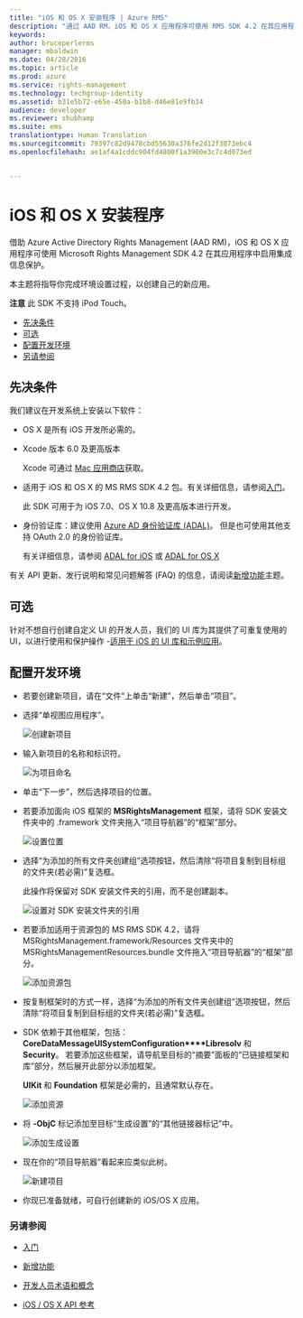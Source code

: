 ```yaml
---
title: "iOS 和 OS X 安装程序 | Azure RMS"
description: "通过 AAD RM，iOS 和 OS X 应用程序可使用 RMS SDK 4.2 在其应用程序中启用集成信息保护。"
keywords: 
author: bruceperlerms
manager: mbaldwin
ms.date: 04/28/2016
ms.topic: article
ms.prod: azure
ms.service: rights-management
ms.technology: techgroup-identity
ms.assetid: b31e5b72-e65e-450a-b1b8-d46e81e9fb34
audience: developer
ms.reviewer: shubhamp
ms.suite: ems
translationtype: Human Translation
ms.sourcegitcommit: 79397c82d9478cbd55630a376fe2d12f3873ebc4
ms.openlocfilehash: ae1af4a1cddc904fd4800f1a3900e3c7c4d073ed


---
```


# iOS 和 OS X 安装程序

借助 Azure Active Directory Rights Management (AAD RM)，iOS 和 OS X 应用程序可使用 Microsoft Rights Management SDK 4.2 在其应用程序中启用集成信息保护。

本主题将指导你完成环境设置过程，以创建自己的新应用。

**注意** 此 SDK 不支持 iPod Touch。


-   [先决条件](#prerequisites)
-   [可选](#optional)
-   [配置开发环境](#configuring-your-development-environment)
-   [另请参阅](#see-also)

## 先决条件

我们建议在开发系统上安装以下软件：

-   OS X 是所有 iOS 开发所必需的。
-   Xcode 版本 6.0 及更高版本

    Xcode 可通过 [Mac 应用商店](https://developer.apple.com/technologies/mac/)获取。

-   适用于 iOS 和 OS X 的 MS RMS SDK 4.2 包。有关详细信息，请参阅[入门](get-started.md)。

    此 SDK 可用于为 iOS 7.0、OS X 10.8 及更高版本进行开发。

-   身份验证库：建议使用 [Azure AD 身份验证库 (ADAL)](https://msdn.microsoft.com/library/jj573266.aspx)。 但是也可使用其他支持 OAuth 2.0 的身份验证库。

    有关详细信息，请参阅 [ADAL for iOS](https://github.com/MSOpenTech/azure-activedirectory-library-for-ios) 或 [ADAL for OS X](https://github.com/MSOpenTech/azure-activedirectory-library-for-ios/tree/OSXUniversal)

有关 API 更新、发行说明和常见问题解答 (FAQ) 的信息，请阅读[新增功能](release-notes.md)主题。

## 可选

针对不想自行创建自定义 UI 的开发人员，我们的 UI 库为其提供了可重复使用的 UI，以进行使用和保护操作 -[适用于 iOS 的 UI 库和示例应用](https://github.com/AzureAD/rms-sdk-ui-for-ios)。

## 配置开发环境

-   若要创建新项目，请在“文件”上单击“新建”，然后单击“项目”。
-   选择“单视图应用程序”。

    ![创建新项目](../media/iOS-Project.png)

-   输入新项目的名称和标识符。

    ![为项目命名](../media/iOS-project-options.png)

-   单击“下一步”，然后选择项目的位置。
-   若要添加面向 iOS 框架的 **MSRightsManagement** 框架，请将 SDK 安装文件夹中的 .framework 文件夹拖入“项目导航器”的“框架”部分。

    ![设置位置](../media/ios-add-dependencies-01a.png)

-   选择“为添加的所有文件夹创建组”选项按钮，然后清除“将项目复制到目标组的文件夹(若必需)”复选框。

    此操作将保留对 SDK 安装文件夹的引用，而不是创建副本。

    ![设置对 SDK 安装文件夹的引用](../media/iOS-create-groups.png)

-   若要添加适用于资源包的 MS RMS SDK 4.2，请将 MSRightsManagement.framework/Resources 文件夹中的 MSRightsManagementResources.bundle 文件拖入“项目导航器”的“框架”部分。

    ![添加资源包](../media/iOS-add-resource-bundle-02a.png)

-   按复制框架时的方式一样，选择“为添加的所有文件夹创建组”选项按钮，然后清除“将项目复制到目标组的文件夹(若必需)”复选框。
-   SDK 依赖于其他框架，包括：**CoreData****MessageUI****SystemConfiguration****Libresolv** 和 **Security**。 若要添加这些框架，请导航至目标的“摘要”面板的“已链接框架和库”部分，然后展开此部分以添加框架。

    **UIKit** 和 **Foundation** 框架是必需的，且通常默认存在。

    ![添加资源](../media/iOS-add-libraries.png)

-   将 **-ObjC** 标记添加至目标“生成设置”的“其他链接器标记”中。

    ![添加生成设置](../media/iOS-linker-flags.png)

-   现在你的“项目导航器”看起来应类似此树。

    ![新建项目](../media/iOS-verify-setup-01a.png)

-   你现已准备就绪，可自行创建新的 iOS/OS X 应用。

### 另请参阅

* [入门](get-started.md)

* [新增功能](release-notes.md)

* [开发人员术语和概念](core-concepts.md)

* [iOS / OS X API 参考](/rights-management/sdk/4.2/api/ios/ios)

 

 






<!--HONumber=Jul16_HO4-->


